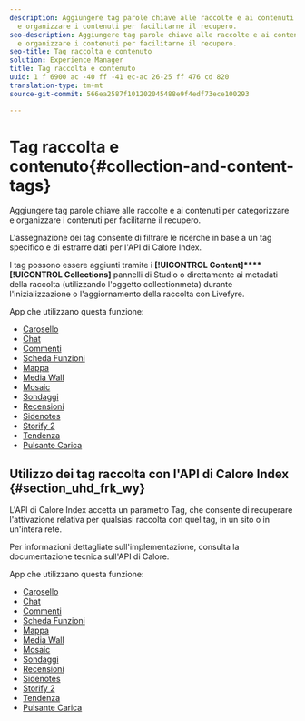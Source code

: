 ```yaml
---
description: Aggiungere tag parole chiave alle raccolte e ai contenuti per categorizzare
  e organizzare i contenuti per facilitarne il recupero.
seo-description: Aggiungere tag parole chiave alle raccolte e ai contenuti per categorizzare
  e organizzare i contenuti per facilitarne il recupero.
seo-title: Tag raccolta e contenuto
solution: Experience Manager
title: Tag raccolta e contenuto
uuid: 1 f 6900 ac -40 ff -41 ec-ac 26-25 ff 476 cd 820
translation-type: tm+mt
source-git-commit: 566ea2587f101202045488e9f4edf73ece100293

---
```



# Tag raccolta e contenuto{#collection-and-content-tags}

Aggiungere tag parole chiave alle raccolte e ai contenuti per categorizzare e organizzare i contenuti per facilitarne il recupero.

L'assegnazione dei tag consente di filtrare le ricerche in base a un tag specifico e di estrarre dati per l'API di Calore Index.

I tag possono essere aggiunti tramite i **[!UICONTROL Content]****[!UICONTROL Collections]** pannelli di Studio o direttamente ai metadati della raccolta (utilizzando l'oggetto collectionmeta) durante l'inizializzazione o l'aggiornamento della raccolta con Livefyre.

App che utilizzano questa funzione:

* [Carosello](/help/using/c-about-apps/c-carousel-app/c-carousel-app.md#c_carousel_app)
* [Chat](/help/using/c-about-apps/c-chat-app/c-chat-app.md#c_chat_app)
* [Commenti](/help/using/c-about-apps/c-comments/c-comments.md)
* [Scheda Funzioni](/help/using/c-about-apps/c-feature-card-app/c-feature-card-app.md#c_feature_card_app)
* [Mappa](/help/using/c-about-apps/c-map-app/c-map-app.md#c_map_app)
* [Media Wall](/help/using/c-about-apps/c-media-wall-app/c-media-wall-app.md#c_media_wall_app)
* [Mosaic](/help/using/c-about-apps/c-mosaic-app/c-mosaic-app.md#c_mosaic_app)
* [Sondaggi](/help/using/c-about-apps/c-polls-app/c-polls-app.md#c_polls_app)
* [Recensioni](/help/using/c-about-apps/c-reviews-app/c-reviews-app.md#c_reviews_app)
* [Sidenotes](/help/using/c-about-apps/c-sidenotes-app/c-sidenotes-app.md#c_sidenotes_app)
* [Storify 2](/help/using/c-about-apps/c-storify2/c-storify2.md#c_storify2)
* [Tendenza](/help/using/c-about-apps/c-trending-app/c-trending-app.md#c_trending_app)
* [Pulsante Carica](/help/using/c-about-apps/c-upload-button-app/c-upload-button-app.md#c_upload_button_app)

## Utilizzo dei tag raccolta con l'API di Calore Index {#section_uhd_frk_wy}

L'API di Calore Index accetta un parametro Tag, che consente di recuperare l'attivazione relativa per qualsiasi raccolta con quel tag, in un sito o in un'intera rete.

Per informazioni dettagliate sull'implementazione, consulta la documentazione tecnica sull'API di Calore.

App che utilizzano questa funzione:

* [Carosello](/help/using/c-about-apps/c-carousel-app/c-carousel-app.md#c_carousel_app)
* [Chat](/help/using/c-about-apps/c-chat-app/c-chat-app.md#c_chat_app)
* [Commenti](/help/using/c-about-apps/c-comments/c-comments.md)
* [Scheda Funzioni](/help/using/c-about-apps/c-feature-card-app/c-feature-card-app.md#c_feature_card_app)
* [Mappa](/help/using/c-about-apps/c-map-app/c-map-app.md#c_map_app)
* [Media Wall](/help/using/c-about-apps/c-media-wall-app/c-media-wall-app.md#c_media_wall_app)
* [Mosaic](/help/using/c-about-apps/c-mosaic-app/c-mosaic-app.md#c_mosaic_app)
* [Sondaggi](/help/using/c-about-apps/c-polls-app/c-polls-app.md#c_polls_app)
* [Recensioni](/help/using/c-about-apps/c-reviews-app/c-reviews-app.md#c_reviews_app)
* [Sidenotes](/help/using/c-about-apps/c-sidenotes-app/c-sidenotes-app.md#c_sidenotes_app)
* [Storify 2](/help/using/c-about-apps/c-storify2/c-storify2.md#c_storify2)
* [Tendenza](/help/using/c-about-apps/c-trending-app/c-trending-app.md#c_trending_app)
* [Pulsante Carica](/help/using/c-about-apps/c-upload-button-app/c-upload-button-app.md#c_upload_button_app)

